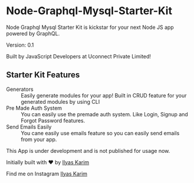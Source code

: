 # Node-Graphql-Mysql-Starter-Kit
Node Graphql Mysql Starter Kit is kickstar for your next Node JS app powered by GraphQL.

Version: 0.1

Built by JavaScript Developers at Uconnect Private Limited!

## Starter Kit Features

<dl>
  <dt>Generators</dt>
  <dd>Easily generate modules for your app! Built in CRUD feature for your generated modules by using CLI</dd>
  <dt>Pre Made Auth System</dt>
  <dd>You can easily use the premade auth system. Like Login, Signup and Forgot Password features.</dd>
  <dt>Send Emails Easily</dt>
  <dd>You cane easily use emails feature so you can easily send emails from your app.</dd>
 </dl>
 
 
This App is under development and is not published for usage now.

Initially built with ❤️ by <a target="_blank" href="https://www.twitter.com/iksdatoo/" >Ilyas Karim</a>

Find me on Instagram <a target="_blank" href="https://www.instagram.com/ilyas.datoo/" >Ilyas Karim</a>

